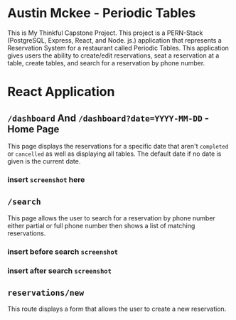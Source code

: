 # Austin Mckee - Periodic Tables

This is My Thinkful Capstone Project. This project is a PERN-Stack (PostgreSQL, Express, React, and Node. js.) application that represents a Reservation System for a restaurant called Periodic Tables. This application gives users the ability to create/edit reservations, seat a reservation at a table, create tables, and search for a reservation by phone number.

# React Application

## `/dashboard` And `/dashboard?date=YYYY-MM-DD` - Home Page

This page displays the reservations for a specific date that aren't `completed` or `cancelled` as well as displaying all tables. The default date if no date is given is the current date.
### insert `screenshot` here

## `/search`
This page allows the user to search for a reservation by phone number either partial or full phone number then shows a list of matching reservations.
### insert before search `screenshot`

### insert after search `screenshot`

## `reservations/new`
This route displays a form that allows the user to create a new reservation.



